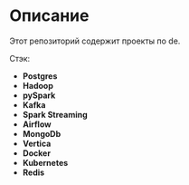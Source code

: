 # Описание

Этот репозиторий содержит проекты по de.

Стэк:
- **Postgres**
- **Hadoop**
- **pySpark**
- **Kafka**
- **Spark Streaming**
- **Airflow**
- **MongoDb**
- **Vertica**
- **Docker**
- **Kubernetes**
- **Redis**

